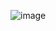 ![image](https://github.com/Akshat-Kumar-X/Edumate/assets/112055229/321520a8-b496-4843-95f1-0d4289ecc4bb)
